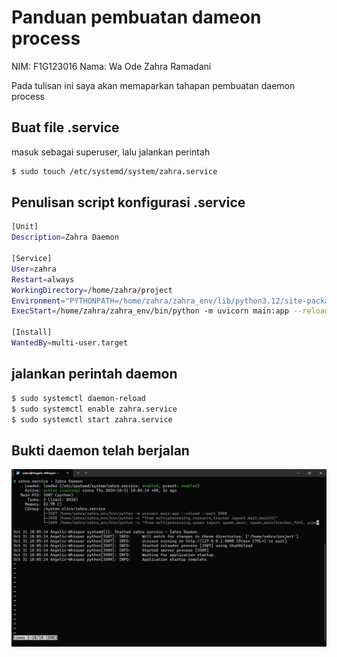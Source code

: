 # Panduan pembuatan dameon process
NIM: F1G123016 
Nama:  Wa Ode Zahra Ramadani

Pada tulisan ini saya akan memaparkan tahapan pembuatan daemon process

## Buat file .service
masuk sebagai superuser, lalu jalankan perintah
```bash
$ sudo touch /etc/systemd/system/zahra.service
```

## Penulisan script konfigurasi .service

```bash
[Unit]
Description=Zahra Daemon

[Service]
User=zahra
Restart=always
WorkingDirectory=/home/zahra/project
Environment="PYTHONPATH=/home/zahra/zahra_env/lib/python3.12/site-packages"
ExecStart=/home/zahra/zahra_env/bin/python -m uvicorn main:app --reload --port 8000

[Install]
WantedBy=multi-user.target
```

## jalankan perintah daemon
```bash
$ sudo systemctl daemon-reload 
$ sudo systemctl enable zahra.service 
$ sudo systemctl start zahra.service
```

## Bukti daemon telah berjalan
![Bukti daemon](bukti_gambar/proof-zahra.png)
